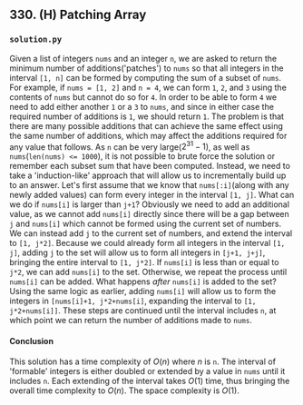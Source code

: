 ## 330. (H) Patching Array

### `solution.py`
Given a list of integers `nums` and an integer `n`, we are asked to return the minimum number of additions('patches') to `nums` so that all integers in the interval `[1, n]` can be formed by computing the sum of a subset of `nums`. For example, if `nums = [1, 2]` and `n = 4`, we can form `1`, `2`, and `3` using the contents of `nums` but cannot do so for `4`. In order to be able to form `4` we need to add either another `1` or a `3` to `nums`, and since in either case the required number of additions is `1`, we should return `1`. The problem is that there are many possible additions that can achieve the same effect using the same number of additions, which may affect the additions required for any value that follows. As `n` can be very large($2^{31} - 1$), as well as `nums`(`len(nums) <= 1000`), it is not possible to brute force the solution or remember each subset sum that have been computed. Instead, we need to take a 'induction-like' approach that will allow us to incrementally build up to an answer. Let's first assume that we know that `nums[:i]`(along with any newly added values) can form every integer in the interval `[1, j]`. What can we do if `nums[i]` is larger than `j+1`? Obviously we need to add an additional value, as we cannot add `nums[i]` directly since there will be a gap between `j` and `nums[i]` which cannot be formed using the current set of numbers. We can instead add `j` to the current set of numbers, and extend the interval to `[1, j*2]`. Because we could already form all integers in the interval `[1, j]`, adding `j` to the set will allow us to form all integers in `[j+1, j+j]`, bringing the entire interval to `[1, j*2]`. If `nums[i]` is less than or equal to `j*2`, we can add `nums[i]` to the set. Otherwise, we repeat the process until `nums[i]` can be added. What happens *after* `nums[i]` is added to the set? Using the same logic as earlier, adding `nums[i]` will allow us to form the integers in `[nums[i]+1, j*2+nums[i]`, expanding the interval to `[1, j*2+nums[i]]`. These steps are continued until the interval includes `n`, at which point we can return the number of additions made to `nums`.  

#### Conclusion
This solution has a time complexity of $O(n)$ where $n$ is `n`. The interval of 'formable' integers is either doubled or extended by a value in `nums` until it includes `n`. Each extending of the interval takes $O(1)$ time, thus bringing the overall time complexity to $O(n)$. The space complexity is $O(1)$.  
  

